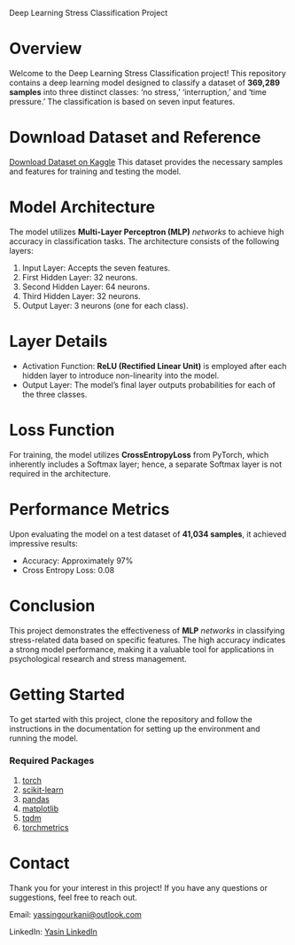 Deep Learning Stress Classification Project
# Overview
Welcome to the Deep Learning Stress Classification project! This repository contains a deep learning model designed to classify a dataset of **369,289 samples** into three distinct classes: ‘no stress,’ ‘interruption,’ and ‘time pressure.’ The classification is based on seven input features.

# Download Dataset and Reference
[Download Dataset on Kaggle](https://www.kaggle.com/datasets/vinayakshanawad/heart-rate-prediction-to-monitor-stress-level/data)
This dataset provides the necessary samples and features for training and testing the model.

# Model Architecture
The model utilizes **Multi-Layer Perceptron (MLP)** _networks_ to achieve high accuracy in classification tasks. The architecture consists of the following layers:

1. Input Layer: Accepts the seven features.
2. First Hidden Layer: 32 neurons.
3. Second Hidden Layer: 64 neurons.
4. Third Hidden Layer: 32 neurons.
5. Output Layer: 3 neurons (one for each class).

# Layer Details
* Activation Function: **ReLU (Rectified Linear Unit)** is employed after each hidden layer to introduce non-linearity into the model.
* Output Layer: The model’s final layer outputs probabilities for each of the three classes.

# Loss Function
For training, the model utilizes **CrossEntropyLoss** from PyTorch, which inherently includes a Softmax layer; hence, a separate Softmax layer is not required in the architecture.

# Performance Metrics
Upon evaluating the model on a test dataset of **41,034 samples**, it achieved impressive results:
* Accuracy: Approximately 97%
* Cross Entropy Loss: 0.08

# Conclusion
This project demonstrates the effectiveness of **MLP** _networks_ in classifying stress-related data based on specific features. The high accuracy indicates a strong model performance, making it a valuable tool for applications in psychological research and stress management.

# Getting Started
To get started with this project, clone the repository and follow the instructions in the documentation for setting up the environment and running the model.
### Required Packages
1. [torch](https://pypi.org/project/torch/)
2. [scikit-learn](https://pypi.org/project/scikit-learn/)
3. [pandas](https://pypi.org/project/pandas/)
4. [matplotlib](https://pypi.org/project/matplotlib/)
5. [tqdm](https://pypi.org/project/tqdm/)
6. [torchmetrics](https://pypi.org/project/torchmetrics/)

# Contact
Thank you for your interest in this project! If you have any questions or suggestions, feel free to reach out.

Email: [yassingourkani@outlook.com](yassingourkani@outlook.com)

LinkedIn: [Yasin LinkedIn](https://www.linkedin.com/in/yassingourkani/)
